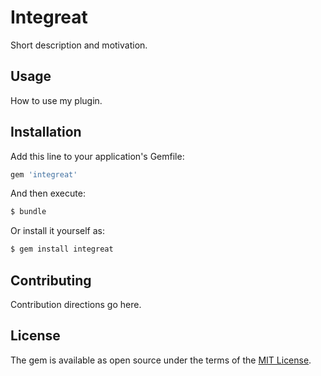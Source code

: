 # Integreat
Short description and motivation.

## Usage
How to use my plugin.

## Installation
Add this line to your application's Gemfile:

```ruby
gem 'integreat'
```

And then execute:
```bash
$ bundle
```

Or install it yourself as:
```bash
$ gem install integreat
```

## Contributing
Contribution directions go here.

## License
The gem is available as open source under the terms of the [MIT License](https://opensource.org/licenses/MIT).
